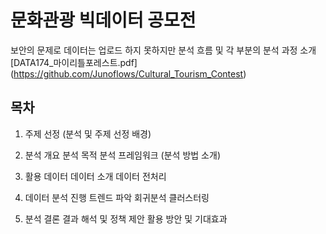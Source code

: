 # 문화관광 빅데이터 공모전

보안의 문제로 데이터는 업로드 하지 못하지만 분석 흐름 및 각 부분의 분석 과정 소개  
[DATA174_마이리틀포레스트.pdf] (https://github.com/Junoflows/Cultural_Tourism_Contest)

## 목차
1. 주제 선정 (분석 및 주제 선정 배경)

2. 분석 개요
분석 목적
분석 프레임워크 (분석 방법 소개)

3. 활용 데이터
데이터 소개
데이터 전처리

4. 데이터 분석 진행
트렌드 파악
회귀분석
클러스터링

5. 분석 결론
결과 해석 및 정책 제안
활용 방안 및 기대효과
